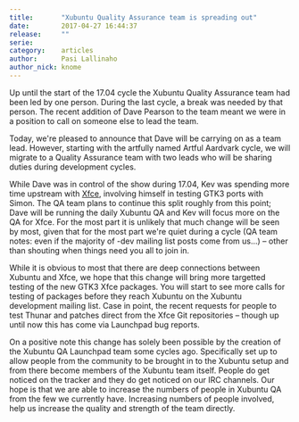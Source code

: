 ```yaml
---
title:       "Xubuntu Quality Assurance team is spreading out"
date:        2017-04-27 16:44:37
release:     ""
serie:       
category:    articles
author:      Pasi Lallinaho
author_nick: knome
---
```


Up until the start of the 17.04 cycle the Xubuntu Quality Assurance team had been led by one person. During the last cycle, a break was needed by that person. The recent addition of Dave Pearson to the team meant we were in a position to call on someone else to lead the team.

Today, we're pleased to announce that Dave will be carrying on as a team lead. However, starting with the artfully named Artful Aardvark cycle, we will migrate to a Quality Assurance team with two leads who will be sharing duties during development cycles.

While Dave was in control of the show during 17.04, Kev was spending more time upstream with [Xfce](https://xfce.org/), involving himself in testing GTK3 ports with Simon. The QA team plans to continue this split roughly from this point; Dave will be running the daily Xubuntu QA and Kev will focus more on the QA for Xfce. For the most part it is unlikely that much change will be seen by most, given that for the most part we're quiet during a cycle (QA team notes: even if the majority of -dev mailing list posts come from us...) – other than shouting when things need you all to join in.

While it is obvious to most that there are deep connections between Xubuntu and Xfce, we hope that this change will bring more targetted testing of the new GTK3 Xfce packages. You will start to see more calls for testing of packages before they reach Xubuntu on the Xubuntu development mailing list. Case in point, the recent requests for people to test Thunar and patches direct from the Xfce Git repositories – though up until now this has come via Launchpad bug reports.

On a positive note this change has solely been possible by the creation of the Xubuntu QA Launchpad team some cycles ago. Specifically set up to allow people from the community to be brought in to the Xubuntu setup and from there become members of the Xubuntu team itself. People do get noticed on the tracker and they do get noticed on our IRC channels. Our hope is that we are able to increase the numbers of people in Xubuntu QA from the few we currently have. Increasing numbers of people involved, help us increase the quality and strength of the team directly.
